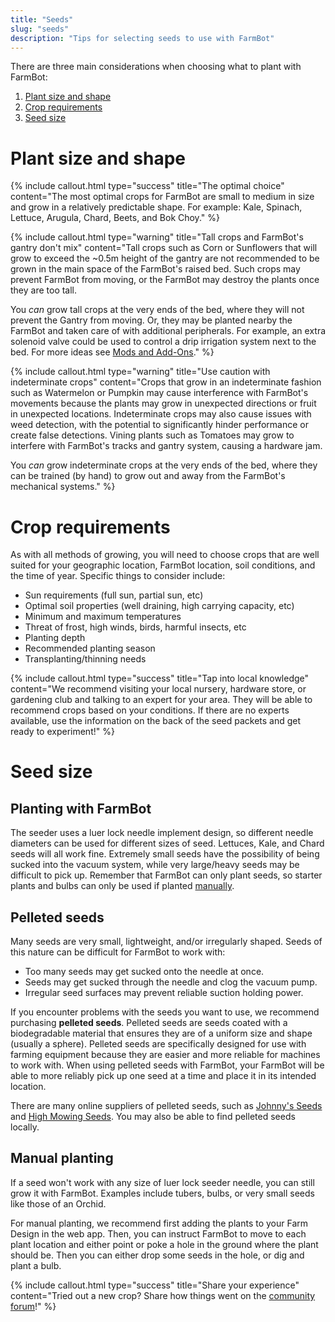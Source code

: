 ```yaml
---
title: "Seeds"
slug: "seeds"
description: "Tips for selecting seeds to use with FarmBot"
---
```


There are three main considerations when choosing what to plant with FarmBot:
1. [Plant size and shape](#plant-size-and-shape)
2. [Crop requirements](#crop-requirements)
3. [Seed size](#seed-size)

# Plant size and shape



{%
include callout.html
type="success"
title="The optimal choice"
content="The most optimal crops for FarmBot are small to medium in size and grow in a relatively predictable shape. For example: Kale, Spinach, Lettuce, Arugula, Chard, Beets, and Bok Choy."
%}



{%
include callout.html
type="warning"
title="Tall crops and FarmBot's gantry don't mix"
content="Tall crops such as Corn or Sunflowers that will grow to exceed the ~0.5m height of the gantry are not recommended to be grown in the main space of the FarmBot's raised bed. Such crops may prevent FarmBot from moving, or the FarmBot may destroy the plants once they are too tall.

You _can_ grow tall crops at the very ends of the bed, where they will not prevent the Gantry from moving. Or, they may be planted nearby the FarmBot and taken care of with additional peripherals. For example, an extra solenoid valve could be used to control a drip irrigation system next to the bed. For more ideas see [Mods and Add-Ons](../mods.md)."
%}



{%
include callout.html
type="warning"
title="Use caution with indeterminate crops"
content="Crops that grow in an indeterminate fashion such as Watermelon or Pumpkin may cause interference with FarmBot's movements because the plants may grow in unexpected directions or fruit in unexpected locations. Indeterminate crops may also cause issues with weed detection, with the potential to significantly hinder performance or create false detections. Vining plants such as Tomatoes may grow to interfere with FarmBot's tracks and gantry system, causing a hardware jam.

You _can_ grow indeterminate crops at the very ends of the bed, where they can be trained (by hand) to grow out and away from the FarmBot's mechanical systems."
%}



# Crop requirements

As with all methods of growing, you will need to choose crops that are well suited for your geographic location, FarmBot location, soil conditions, and the time of year. Specific things to consider include:

* Sun requirements (full sun, partial sun, etc)
* Optimal soil properties (well draining, high carrying capacity, etc)
* Minimum and maximum temperatures
* Threat of frost, high winds, birds, harmful insects, etc
* Planting depth
* Recommended planting season
* Transplanting/thinning needs

{%
include callout.html
type="success"
title="Tap into local knowledge"
content="We recommend visiting your local nursery, hardware store, or gardening club and talking to an expert for your area. They will be able to recommend crops based on your conditions. If there are no experts available, use the information on the back of the seed packets and get ready to experiment!"
%}



# Seed size

## Planting with FarmBot

The seeder uses a luer lock needle implement design, so different needle diameters can be used for different sizes of seed. Lettuces, Kale, and Chard seeds will all work fine. Extremely small seeds have the possibility of being sucked into the vacuum system, while very large/heavy seeds may be difficult to pick up. Remember that FarmBot can only plant seeds, so starter plants and bulbs can only be used if planted [manually](#manual-planting).

## Pelleted seeds
Many seeds are very small, lightweight, and/or irregularly shaped. Seeds of this nature can be difficult for FarmBot to work with:

* Too many seeds may get sucked onto the needle at once.
* Seeds may get sucked through the needle and clog the vacuum pump.
* Irregular seed surfaces may prevent reliable suction holding power.

If you encounter problems with the seeds you want to use, we recommend purchasing **pelleted seeds**. Pelleted seeds are seeds coated with a biodegradable material that ensures they are of a uniform size and shape (usually a sphere). Pelleted seeds are specifically designed for use with farming equipment because they are easier and more reliable for machines to work with. When using pelleted seeds with FarmBot, your FarmBot will be able to more reliably pick up one seed at a time and place it in its intended location.

There are many online suppliers of pelleted seeds, such as [Johnny's Seeds](https://www.johnnyseeds.com/featured/pelleted-seeds/) and [High Mowing Seeds](https://www.highmowingseeds.com/pelleted-seed-varieties.html). You may also be able to find pelleted seeds locally.

## Manual planting

If a seed won't work with any size of luer lock seeder needle, you can still grow it with FarmBot. Examples include tubers, bulbs, or very small seeds like those of an Orchid.

For manual planting, we recommend first adding the plants to your Farm Design in the web app. Then, you can instruct FarmBot to move to each plant location and either point or poke a hole in the ground where the plant should be. Then you can either drop some seeds in the hole, or dig and plant a bulb.

{%
include callout.html
type="success"
title="Share your experience"
content="Tried out a new crop? Share how things went on the [community forum](http://forum.farmbot.org)!"
%}

